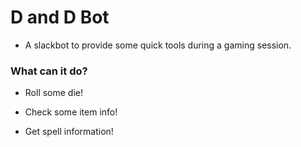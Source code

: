 D and D Bot
===========


* A slackbot to provide some quick tools during a gaming session.


### What can it do?

* Roll some die!

* Check some item info!

* Get spell information!


